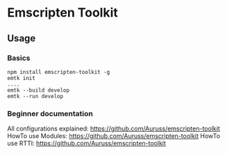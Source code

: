 # Emscripten Toolkit

## Usage

### Basics
```
npm install emscripten-toolkit -g
emtk init
....
emtk --build develop
emtk --run develop

```

### Beginner documentation
All configurations explained: https://github.com/Auruss/emscripten-toolkit
HowTo use Modules: https://github.com/Auruss/emscripten-toolkit
HowTo use RTTI: https://github.com/Auruss/emscripten-toolkit
